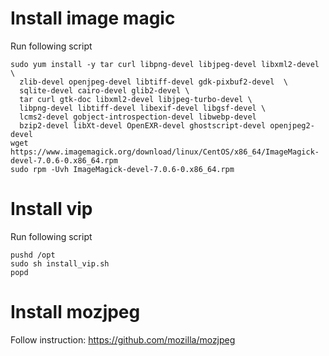 # Install image magic

Run following script
```
sudo yum install -y tar curl libpng-devel libjpeg-devel libxml2-devel \
  zlib-devel openjpeg-devel libtiff-devel gdk-pixbuf2-devel  \
  sqlite-devel cairo-devel glib2-devel \
  tar curl gtk-doc libxml2-devel libjpeg-turbo-devel \
  libpng-devel libtiff-devel libexif-devel libgsf-devel \
  lcms2-devel gobject-introspection-devel libwebp-devel
  bzip2-devel libXt-devel OpenEXR-devel ghostscript-devel openjpeg2-devel
wget https://www.imagemagick.org/download/linux/CentOS/x86_64/ImageMagick-devel-7.0.6-0.x86_64.rpm
sudo rpm -Uvh ImageMagick-devel-7.0.6-0.x86_64.rpm
```

# Install vip

Run following script
```
pushd /opt
sudo sh install_vip.sh
popd
```

# Install mozjpeg
Follow instruction: https://github.com/mozilla/mozjpeg